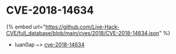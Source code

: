 # CVE-2018-14634
{% embed url="https://github.com/Live-Hack-CVE/full_database/blob/main/cves/2018/CVE-2018-14634.json" %}

* luan0ap ~> [cve-2018-14634](https://www.alice-snow.ru/2018/database/cve-2018-14634/cve-2018-14634-luan0ap)
